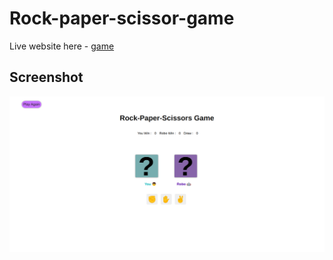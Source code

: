 # Rock-paper-scissor-game
Live website here - [game](https://rock-paper-scissor-game-webapp.netlify.app/)

## Screenshot
<img src="game.png" />

